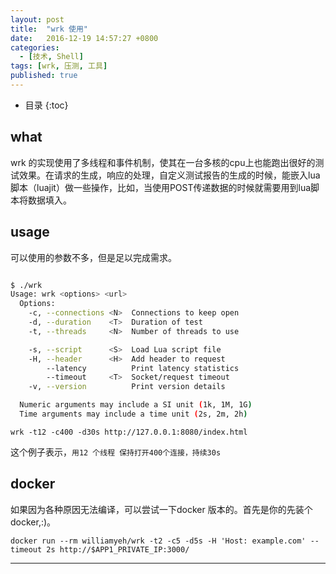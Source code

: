 ```yaml
---
layout: post
title:  "wrk 使用"
date:   2016-12-19 14:57:27 +0800
categories:
  - [技术, Shell]
tags: [wrk, 压测, 工具]
published: true
---
```

* 目录
{:toc}

## what

wrk 的实现使用了多线程和事件机制，使其在一台多核的cpu上也能跑出很好的测试效果。在请求的生成，响应的处理，自定义测试报告的生成的时候，能嵌入lua脚本（luajit）做一些操作，比如，当使用POST传递数据的时候就需要用到lua脚本将数据填入。

## usage
可以使用的参数不多，但是足以完成需求。

```sh

$ ./wrk
Usage: wrk <options> <url>
  Options:
    -c, --connections <N>  Connections to keep open
    -d, --duration    <T>  Duration of test
    -t, --threads     <N>  Number of threads to use

    -s, --script      <S>  Load Lua script file
    -H, --header      <H>  Add header to request
        --latency          Print latency statistics
        --timeout     <T>  Socket/request timeout
    -v, --version          Print version details

  Numeric arguments may include a SI unit (1k, 1M, 1G)
  Time arguments may include a time unit (2s, 2m, 2h)
```

    wrk -t12 -c400 -d30s http://127.0.0.1:8080/index.html

这个例子表示，`用12 个线程 保持打开400个连接，持续30s`

## docker
如果因为各种原因无法编译，可以尝试一下docker 版本的。首先是你的先装个docker,:)。

    docker run --rm williamyeh/wrk -t2 -c5 -d5s -H 'Host: example.com' --timeout 2s http://$APP1_PRIVATE_IP:3000/

---

[1]: https://github.com/wg/wrk "wrk"
[2]: https://www.digitalocean.com/community/tutorials/how-to-benchmark-http-latency-with-wrk-on-ubuntu-14-04#step-4-—-run-a-wrk-benchmark-test "how-to-benchmark-http-latency-with-wrk-on-ubuntu-14-04"
